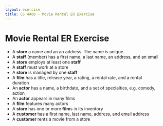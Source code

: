 ```yaml
---
layout: exercise
title: CS 4400 - Movie Rental ER Exercise
---
```


# Movie Rental ER Exercise

- A **store** a name and an an address. The name is unique.
- A **staff** (member) has a first name, a last name, an address, and an email
- A **store** employs at least one **staff**
- A **staff** must work at a store
- A **store** is managed by one **staff**
- A **film** has a title, release year, a rating, a rental rate, and a rental duration
- An **actor** has a name, a birthdate, and a set of specialties, e.g. comedy, action
- An **actor** appears in many films
- A **film** features many actors
- A **store** has one or more **film**s in its inventory
- A **customer** has a first name, last name, address, and email address
- A **customer** rents a movie from a store
